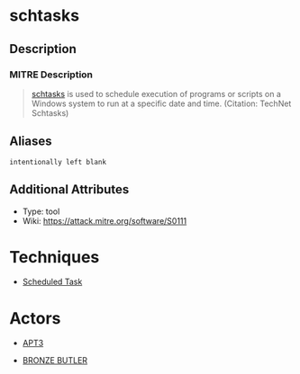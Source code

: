 
# schtasks

## Description

### MITRE Description

> [schtasks](https://attack.mitre.org/software/S0111) is used to schedule execution of programs or scripts on a Windows system to run at a specific date and time. (Citation: TechNet Schtasks)

## Aliases

```
intentionally left blank
```

## Additional Attributes

* Type: tool
* Wiki: https://attack.mitre.org/software/S0111

# Techniques


* [Scheduled Task](../techniques/Scheduled-Task.md)


# Actors


* [APT3](../actors/APT3.md)

* [BRONZE BUTLER](../actors/BRONZE-BUTLER.md)
    
